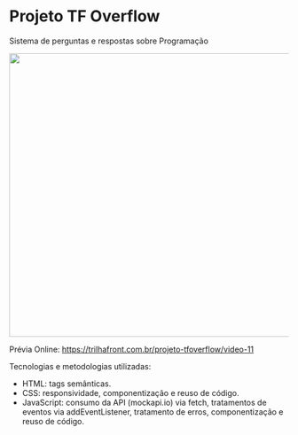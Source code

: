 # Projeto TF Overflow
Sistema de perguntas e respostas sobre Programação

<image width="512px" src="https://github.com/trilhacoder/projeto-tfoverflow/blob/master/previa.gif">

Prévia Online: https://trilhafront.com.br/projeto-tfoverflow/video-11

Tecnologias e metodologias utilizadas:
- HTML: tags semânticas.
- CSS: responsividade, componentização e reuso de código.
- JavaScript: consumo da API (mockapi.io) via fetch, tratamentos de eventos via addEventListener, tratamento de erros, componentização e reuso de código.
